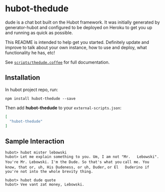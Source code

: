 # hubot-thedude

dude is a chat bot built on the Hubot framework. It was
initially generated by generator-hubot and configured to be
deployed on Heroku to get you up and running as quick as possible.

This README is intended to help get you started. Definitely update and improve
to talk about your own instance, how to use and deploy, what functionality he
has, etc!

See [`scripts/thedude.coffee`](scripts/thedude.coffee) for full documentation.

## Installation

In hubot project repo, run:

`npm install hubot-thedude --save`

Then add **hubot-thedude** to your `external-scripts.json`:

```json
[
  "hubot-thedude"
]
```

## Sample Interaction

```hubot> hubot mister lebowski```  
```hubot> Let me explain something to you. Um, I am not "Mr.   Lebowski".```  
```You're Mr. Lebowski. I'm the Dude. So that's what you```
```call me. You know, that or, uh, His Dudeness, or uh, Duder,```  ```or El   Duderino if you're not into the whole brevity thing.```  

```hubot> hubot dude quote```  
```hubot> Vee vant zat money, Lebowski.```

